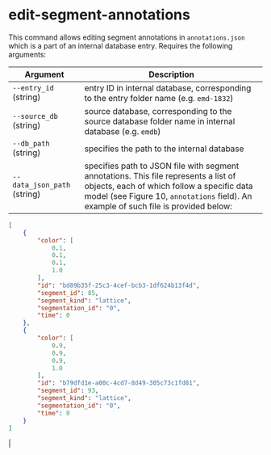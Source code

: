 # edit-segment-annotations
This command allows editing segment 
annotations in `annotations.json` which is a part of an internal database entry. Requires the following arguments:

| Argument | Description |
| -------- | ---------- |
| `--entry_id` (string) | entry ID in internal database, corresponding to the entry folder name (e.g. `emd-1832`) |
| `--source_db` (string) | source database, corresponding to the source database folder name in internal database (e.g. `emdb`)|
| `--db_path` (string) | specifies the path to the internal database |
| `--data_json_path` (string) | specifies path to JSON file with segment annotations. This file represents a list of objects, each of which follow a specific data model (see Figure 10, `annotations` field). An example of such file is provided below:

```json
[
    {
        "color": [
            0.1,
            0.1,
            0.1,
            1.0
        ],
        "id": "bd89b35f-25c3-4cef-bcb3-1df624b13f4d",
        "segment_id": 85,
        "segment_kind": "lattice",
        "segmentation_id": "0",
        "time": 0
    },
    {
        "color": [
            0.9,
            0.9,
            0.9,
            1.0
        ],
        "id": "b79dfd1e-a00c-4cd7-8d49-305c73c1fd81",
        "segment_id": 93,
        "segment_kind": "lattice",
        "segmentation_id": "0",
        "time": 0
    }
]
```
|

